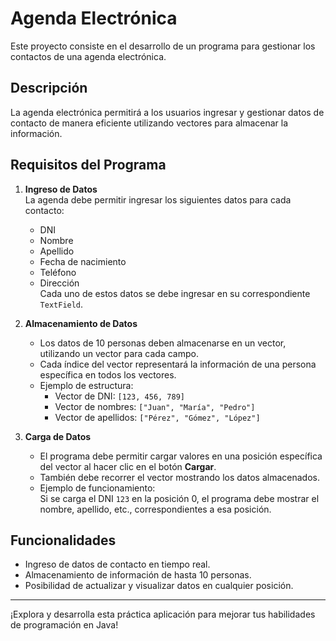 # Agenda Electrónica

Este proyecto consiste en el desarrollo de un programa para gestionar los contactos de una agenda electrónica.

## Descripción

La agenda electrónica permitirá a los usuarios ingresar y gestionar datos de contacto de manera eficiente utilizando vectores para almacenar la información.

## Requisitos del Programa

1. **Ingreso de Datos**  
   La agenda debe permitir ingresar los siguientes datos para cada contacto:
   - DNI
   - Nombre
   - Apellido
   - Fecha de nacimiento
   - Teléfono
   - Dirección  
   Cada uno de estos datos se debe ingresar en su correspondiente `TextField`.

2. **Almacenamiento de Datos**  
   - Los datos de 10 personas deben almacenarse en un vector, utilizando un vector para cada campo.  
   - Cada índice del vector representará la información de una persona específica en todos los vectores.  
   - Ejemplo de estructura:  
     - Vector de DNI: `[123, 456, 789]`
     - Vector de nombres: `["Juan", "María", "Pedro"]`
     - Vector de apellidos: `["Pérez", "Gómez", "López"]`  

3. **Carga de Datos**  
   - El programa debe permitir cargar valores en una posición específica del vector al hacer clic en el botón **Cargar**.
   - También debe recorrer el vector mostrando los datos almacenados.  
   - Ejemplo de funcionamiento:  
     Si se carga el DNI `123` en la posición 0, el programa debe mostrar el nombre, apellido, etc., correspondientes a esa posición.

## Funcionalidades

- Ingreso de datos de contacto en tiempo real.
- Almacenamiento de información de hasta 10 personas.
- Posibilidad de actualizar y visualizar datos en cualquier posición.

---

¡Explora y desarrolla esta práctica aplicación para mejorar tus habilidades de programación en Java!
